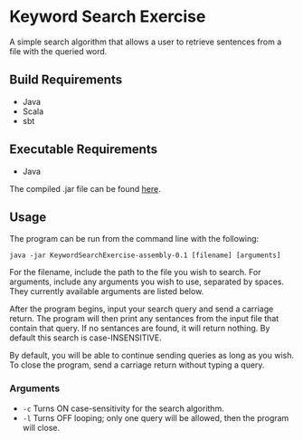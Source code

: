 # Keyword Search Exercise
A simple search algorithm that allows a user to retrieve sentences from a file with the queried word.

## Build Requirements
* Java
* Scala
* sbt

## Executable Requirements
* Java

The compiled .jar file can be found [here](https://github.com/aprusik/KeywordSearch/releases/tag/v1.0).

## Usage
The program can be run from the command line with the following:
```
java -jar KeywordSearchExercise-assembly-0.1 [filename] [arguments]
```
For the filename, include the path to the file you wish to search.  For arguments, include any arguments you wish to use, separated by spaces.  They currently available arguments are listed below.

After the program begins, input your search query and send a carriage return.  The program will then print any sentances from the input file that contain that query.  If no sentances are found, it will return nothing.  By default this search is case-INSENSITIVE.

By default, you will be able to continue sending queries as long as you wish.  To close the program, send a carriage return without typing a query.

### Arguments
* `-c` Turns ON case-sensitivity for the search algorithm.
* `-l` Turns OFF looping; only one query will be allowed, then the program will close.
